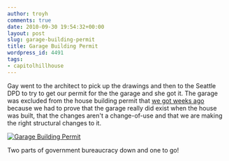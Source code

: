 ```yaml
---
author: troyh
comments: true
date: 2010-09-30 19:54:32+00:00
layout: post
slug: garage-building-permit
title: Garage Building Permit
wordpress_id: 4491
tags:
- capitolhillhouse
---
```


Gay went to the architect to pick up the drawings and then to the Seattle DPD to try to get our permit for the the garage and she got it. The garage was excluded from the house building permit that [we got weeks ago](http://troyandgay.com/blog/2010/09/02/we-got-our-permit/) because we had to prove that the garage really did exist when the house was built, that the changes aren't a change-of-use and that we are making the right structural changes to it.

[![Garage Building Permit](http://farm5.static.flickr.com/4088/5039971712_9d50bc2752.jpg)](http://www.flickr.com/photos/troyh/5039971712/)

Two parts of government bureaucracy down and one to go!
